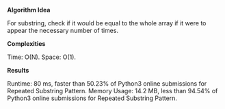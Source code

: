**Algorithm Idea**

For substring, check if it would be equal to the whole 
array if it were to appear the necessary number of times. 

**Complexities**

Time: O(N).
Space: O(1).

**Results**

Runtime: 80 ms, faster than 50.23% of Python3 online submissions for Repeated Substring Pattern.
Memory Usage: 14.2 MB, less than 94.54% of Python3 online submissions for Repeated Substring Pattern.
